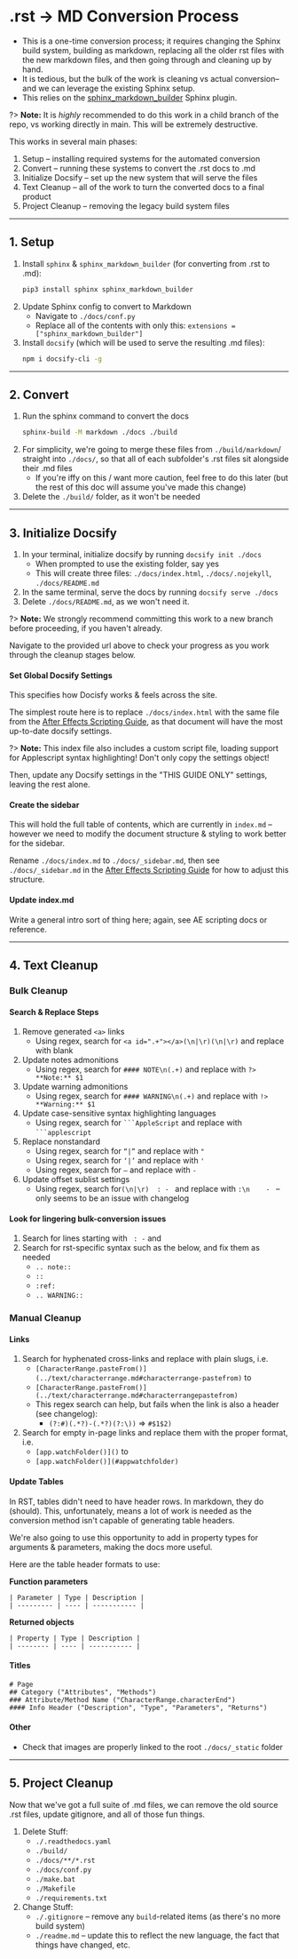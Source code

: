 # .rst -> MD Conversion Process

- This is a one-time conversion process; it requires changing the Sphinx build system, building as markdown, replacing all the older rst files with the new markdown files, and then going through and cleaning up by hand.
- It is tedious, but the bulk of the work is cleaning vs actual conversion– and we can leverage the existing Sphinx setup.
- This relies on the [sphinx_markdown_builder](https://github.com/liran-funaro/sphinx-markdown-builder/) Sphinx plugin.

?> **Note:** It is *highly* recommended to do this work in a child branch of the repo, vs working directly in main. This will be extremely destructive.

This works in several main phases:

1. Setup – installing required systems for the automated conversion
2. Convert – running these systems to convert the .rst docs to .md
3. Initialize Docsify – set up the new system that will serve the files
4. Text Cleanup – all of the work to turn the converted docs to a final product
5. Project Cleanup – removing the legacy build system files

---

## 1. Setup

1. Install `sphinx` & `sphinx_markdown_builder` (for converting from .rst to .md):
    ```sh
    pip3 install sphinx sphinx_markdown_builder
    ```
2. Update Sphinx config to convert to Markdown
    - Navigate to `./docs/conf.py`
    - Replace all of the contents with only this: `extensions = ["sphinx_markdown_builder"]`
3. Install `docsify` (which will be used to serve the resulting .md files):
    ```sh
    npm i docsify-cli -g
    ```

---

## 2. Convert

1. Run the sphinx command to convert the docs
    ```sh
    sphinx-build -M markdown ./docs ./build
    ```
2. For simplicity, we're going to merge these files from `./build/markdown`/ straight into `./docs/`, so that all of each subfolder's .rst files sit alongside their .md files
    - If you're iffy on this / want more caution, feel free to do this later (but the rest of this doc will assume you've made this change)
3. Delete the `./build/` folder, as it won't be needed

---

## 3. Initialize Docsify

1. In your terminal, initialize docsify by running `docsify init ./docs`
    - When prompted to use the existing folder, say yes
    - This will create three files: `./docs/index.html`, `./docs/.nojekyll`, `./docs/README.md`
2. In the same terminal, serve the docs by running `docsify serve ./docs`
3. Delete `./docs/README.md`, as we won't need it.

?> **Note:** We strongly recommend committing this work to a new branch before proceeding, if you haven't already.

Navigate to the provided url above to check your progress as you work through the cleanup stages below.

#### Set Global Docsify Settings

This specifies how Docisfy works & feels across the site.

The simplest route here is to replace `./docs/index.html` with the same file from the [After Effects Scripting Guide](https://github.com/docsforadobe/after-effects-scripting-guide/), as that document will have the most up-to-date docsify settings.

?> **Note:** This index file also includes a custom script file, loading support for Applescript syntax highlighting! Don't only copy the settings object!

Then, update any Docsify settings in the "THIS GUIDE ONLY" settings, leaving the rest alone.

#### Create the sidebar

This will hold the full table of contents, which are currently in `index.md` – however we need to modify the document structure & styling to work better for the sidebar.

Rename `./docs/index.md` to `./docs/_sidebar.md`, then see `./docs/_sidebar.md` in the [After Effects Scripting Guide](https://github.com/docsforadobe/after-effects-scripting-guide/) for how to adjust this structure.

#### Update index.md

Write a general intro sort of thing here; again, see AE scripting docs or reference.

---

## 4. Text Cleanup

### Bulk Cleanup

#### Search & Replace Steps

1. Remove generated `<a>` links
    - Using regex, search for `<a id=".+"></a>(\n|\r)(\n|\r)` and replace with blank
2. Update notes admonitions
    - Using regex, search for `#### NOTE\n(.+)` and replace with `?> **Note:** $1`
3. Update warning admonitions
    - Using regex, search for `#### WARNING\n(.+)` and replace with `!> **Warning:** $1`
4. Update case-sensitive syntax highlighting languages
    - Using regex, search for `` ```AppleScript `` and replace with `` ```applescript ``
5. Replace nonstandard
    - Using regex, search for `“|”` and replace with `"`
    - Using regex, search for `‘|’` and replace with `'`
    - Using regex, search for `–` and replace with `-`
6. Update offset sublist settings
    - Using regex, search for`(\n|\r)  : - ` and replace with `:\n    - ` – only seems to be an issue with changelog

#### Look for lingering bulk-conversion issues

1. Search for lines starting with `  : - ` and
2. Search for rst-specific syntax such as the below, and fix them as needed
    - `.. note::`
    - `::`
    - `:ref:`
    - `.. WARNING::`

### Manual Cleanup

#### Links

1. Search for hyphenated cross-links and replace with plain slugs, i.e.
    - `[CharacterRange.pasteFrom()](../text/characterrange.md#characterrange-pastefrom)` to
    - `[CharacterRange.pasteFrom()](../text/characterrange.md#characterrangepastefrom)`
    - This regex search can help, but fails when the link is also a header (see changelog):
      - `(?:#)(.*?)-(.*?)(?:\))` => `#$1$2)`
2. Search for empty in-page links and replace them with the proper format, i.e.
    - `[app.watchFolder()]()` to
    - `[app.watchFolder()](#appwatchfolder)`

#### Update Tables

In RST, tables didn't need to have header rows. In markdown, they do (should). This, unfortunately, means a lot of work is needed as the conversion method isn't capable of generating table headers.

We're also going to use this opportunity to add in property types for arguments & parameters, making the docs more useful.

Here are the table header formats to use:

**Function parameters**

```
| Parameter | Type | Description |
| --------- | ---- | ----------- |
```

**Returned objects**

```
| Property | Type | Description |
| -------- | ---- | ----------- |
```

#### Titles

```
# Page
## Category ("Attributes", "Methods")
### Attribute/Method Name ("CharacterRange.characterEnd")
#### Info Header ("Description", "Type", "Parameters", "Returns")
```

#### Other

- Check that images are properly linked to the root `./docs/_static` folder

---

## 5. Project Cleanup

Now that we've got a full suite of .md files, we can remove the old source .rst files, update gitignore, and all of those fun things.

1. Delete Stuff:
    - `./.readthedocs.yaml`
    - `./build/`
    - `./docs/**/*.rst`
    - `./docs/conf.py`
    - `./make.bat`
    - `./Makefile`
    - `./requirements.txt`
2. Change Stuff:
    - `./.gitignore` – remove any `build`-related items (as there's no more build system)
    - `./readme.md` – update this to reflect the new language, the fact that things have changed, etc.
